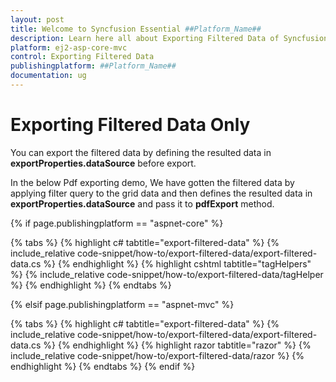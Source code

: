 ```yaml
---
layout: post
title: Welcome to Syncfusion Essential ##Platform_Name##
description: Learn here all about Exporting Filtered Data of Syncfusion Essential ##Platform_Name## widgets based on HTML5 and jQuery.
platform: ej2-asp-core-mvc
control: Exporting Filtered Data
publishingplatform: ##Platform_Name##
documentation: ug
---
```



# Exporting Filtered Data Only

You can export the filtered data by defining the resulted data in **exportProperties.dataSource** before export.

In the below Pdf exporting demo, We have gotten the filtered data by applying filter query to the grid data and then defines the resulted data in **exportProperties.dataSource** and pass it to **pdfExport** method.

{% if page.publishingplatform == "aspnet-core" %}

{% tabs %}
{% highlight c# tabtitle="export-filtered-data" %}
{% include_relative code-snippet/how-to/export-filtered-data/export-filtered-data.cs %}
{% endhighlight %}
{% highlight cshtml tabtitle="tagHelpers" %}
{% include_relative code-snippet/how-to/export-filtered-data/tagHelper %}
{% endhighlight %}
{% endtabs %}

{% elsif page.publishingplatform == "aspnet-mvc" %}

{% tabs %}
{% highlight c# tabtitle="export-filtered-data" %}
{% include_relative code-snippet/how-to/export-filtered-data/export-filtered-data.cs %}
{% endhighlight %}
{% highlight razor tabtitle="razor" %}
{% include_relative code-snippet/how-to/export-filtered-data/razor %}
{% endhighlight %}
{% endtabs %}
{% endif %}


